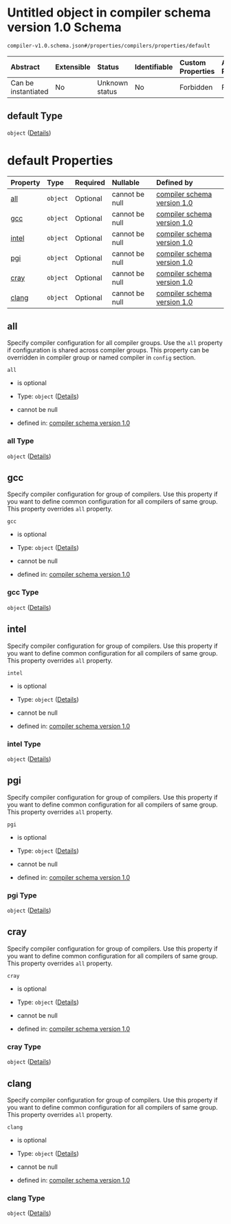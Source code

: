 # Untitled object in compiler schema version 1.0 Schema

```txt
compiler-v1.0.schema.json#/properties/compilers/properties/default
```



| Abstract            | Extensible | Status         | Identifiable | Custom Properties | Additional Properties | Access Restrictions | Defined In                                                                            |
| :------------------ | :--------- | :------------- | :----------- | :---------------- | :-------------------- | :------------------ | :------------------------------------------------------------------------------------ |
| Can be instantiated | No         | Unknown status | No           | Forbidden         | Forbidden             | none                | [compiler-v1.0.schema.json*](../out/compiler-v1.0.schema.json "open original schema") |

## default Type

`object` ([Details](compiler-v1-properties-compilers-properties-default.md))

# default Properties

| Property        | Type     | Required | Nullable       | Defined by                                                                                                                                                              |
| :-------------- | :------- | :------- | :------------- | :---------------------------------------------------------------------------------------------------------------------------------------------------------------------- |
| [all](#all)     | `object` | Optional | cannot be null | [compiler schema version 1.0](compiler-v1-definitions-default_compiler_all.md "compiler-v1.0.schema.json#/properties/compilers/properties/default/properties/all")      |
| [gcc](#gcc)     | `object` | Optional | cannot be null | [compiler schema version 1.0](compiler-v1-definitions-default_compiler_config.md "compiler-v1.0.schema.json#/properties/compilers/properties/default/properties/gcc")   |
| [intel](#intel) | `object` | Optional | cannot be null | [compiler schema version 1.0](compiler-v1-definitions-default_compiler_config.md "compiler-v1.0.schema.json#/properties/compilers/properties/default/properties/intel") |
| [pgi](#pgi)     | `object` | Optional | cannot be null | [compiler schema version 1.0](compiler-v1-definitions-default_compiler_config.md "compiler-v1.0.schema.json#/properties/compilers/properties/default/properties/pgi")   |
| [cray](#cray)   | `object` | Optional | cannot be null | [compiler schema version 1.0](compiler-v1-definitions-default_compiler_config.md "compiler-v1.0.schema.json#/properties/compilers/properties/default/properties/cray")  |
| [clang](#clang) | `object` | Optional | cannot be null | [compiler schema version 1.0](compiler-v1-definitions-default_compiler_config.md "compiler-v1.0.schema.json#/properties/compilers/properties/default/properties/clang") |

## all

Specify compiler configuration for all compiler groups. Use the `all` property if configuration is shared across compiler groups. This property can be overridden in compiler group or named compiler in `config` section.

`all`

*   is optional

*   Type: `object` ([Details](compiler-v1-definitions-default_compiler_all.md))

*   cannot be null

*   defined in: [compiler schema version 1.0](compiler-v1-definitions-default_compiler_all.md "compiler-v1.0.schema.json#/properties/compilers/properties/default/properties/all")

### all Type

`object` ([Details](compiler-v1-definitions-default_compiler_all.md))

## gcc

Specify compiler configuration for group of compilers. Use this property if you want to define common configuration for all compilers of same group. This property overrides `all` property.

`gcc`

*   is optional

*   Type: `object` ([Details](compiler-v1-definitions-default_compiler_config.md))

*   cannot be null

*   defined in: [compiler schema version 1.0](compiler-v1-definitions-default_compiler_config.md "compiler-v1.0.schema.json#/properties/compilers/properties/default/properties/gcc")

### gcc Type

`object` ([Details](compiler-v1-definitions-default_compiler_config.md))

## intel

Specify compiler configuration for group of compilers. Use this property if you want to define common configuration for all compilers of same group. This property overrides `all` property.

`intel`

*   is optional

*   Type: `object` ([Details](compiler-v1-definitions-default_compiler_config.md))

*   cannot be null

*   defined in: [compiler schema version 1.0](compiler-v1-definitions-default_compiler_config.md "compiler-v1.0.schema.json#/properties/compilers/properties/default/properties/intel")

### intel Type

`object` ([Details](compiler-v1-definitions-default_compiler_config.md))

## pgi

Specify compiler configuration for group of compilers. Use this property if you want to define common configuration for all compilers of same group. This property overrides `all` property.

`pgi`

*   is optional

*   Type: `object` ([Details](compiler-v1-definitions-default_compiler_config.md))

*   cannot be null

*   defined in: [compiler schema version 1.0](compiler-v1-definitions-default_compiler_config.md "compiler-v1.0.schema.json#/properties/compilers/properties/default/properties/pgi")

### pgi Type

`object` ([Details](compiler-v1-definitions-default_compiler_config.md))

## cray

Specify compiler configuration for group of compilers. Use this property if you want to define common configuration for all compilers of same group. This property overrides `all` property.

`cray`

*   is optional

*   Type: `object` ([Details](compiler-v1-definitions-default_compiler_config.md))

*   cannot be null

*   defined in: [compiler schema version 1.0](compiler-v1-definitions-default_compiler_config.md "compiler-v1.0.schema.json#/properties/compilers/properties/default/properties/cray")

### cray Type

`object` ([Details](compiler-v1-definitions-default_compiler_config.md))

## clang

Specify compiler configuration for group of compilers. Use this property if you want to define common configuration for all compilers of same group. This property overrides `all` property.

`clang`

*   is optional

*   Type: `object` ([Details](compiler-v1-definitions-default_compiler_config.md))

*   cannot be null

*   defined in: [compiler schema version 1.0](compiler-v1-definitions-default_compiler_config.md "compiler-v1.0.schema.json#/properties/compilers/properties/default/properties/clang")

### clang Type

`object` ([Details](compiler-v1-definitions-default_compiler_config.md))
